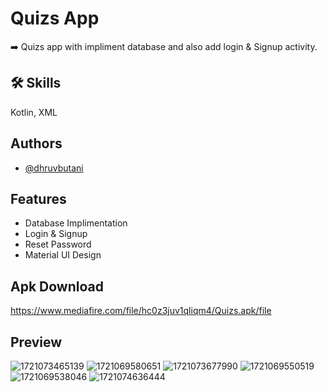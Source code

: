 # Quizs App
➡️ Quizs app with impliment database and also add login & Signup activity.

## 🛠 Skills
Kotlin, XML

## Authors

- [@dhruvbutani](https://www.github.com/dhruvbutani2910)

## Features

- Database Implimentation
- Login & Signup
- Reset Password
- Material UI Design

## Apk Download
https://www.mediafire.com/file/hc0z3juv1qliqm4/Quizs.apk/file


## Preview
![1721073465139](https://github.com/user-attachments/assets/0af3bf09-68e1-41fc-8005-941800ea0fd2)
![1721069580651](https://github.com/user-attachments/assets/57224bdd-d1d3-4d3d-845f-3b8ba5db75dd)
![1721073677990](https://github.com/user-attachments/assets/3ade4f7c-3fb4-40ac-8d28-baa268b57d44)
![1721069550519](https://github.com/user-attachments/assets/dccde54d-ffe0-4967-bed1-0341cc29d0a8)
![1721069538046](https://github.com/user-attachments/assets/bd657b4d-ac2d-4f21-aa52-24c4e1dc50bb)
![1721074636444](https://github.com/user-attachments/assets/69373424-7734-47fa-8f5c-0d1494cca7d3)





